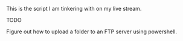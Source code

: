 This is the script I am tinkering with on my live stream.


TODO

Figure out how to upload a folder to an FTP server using powershell.

